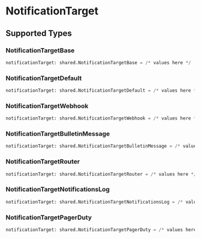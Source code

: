 # NotificationTarget


## Supported Types

### NotificationTargetBase

```python
notificationTarget: shared.NotificationTargetBase = /* values here */
```

### NotificationTargetDefault

```python
notificationTarget: shared.NotificationTargetDefault = /* values here */
```

### NotificationTargetWebhook

```python
notificationTarget: shared.NotificationTargetWebhook = /* values here */
```

### NotificationTargetBulletinMessage

```python
notificationTarget: shared.NotificationTargetBulletinMessage = /* values here */
```

### NotificationTargetRouter

```python
notificationTarget: shared.NotificationTargetRouter = /* values here */
```

### NotificationTargetNotificationsLog

```python
notificationTarget: shared.NotificationTargetNotificationsLog = /* values here */
```

### NotificationTargetPagerDuty

```python
notificationTarget: shared.NotificationTargetPagerDuty = /* values here */
```

